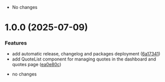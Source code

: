 - No changes
# 1.0.0 (2025-07-09)

### Features

* add automatic release, changelog and packages deployment ([6a17341](https://github.com/lucanori/invoicerr/commit/6a1734179259a22561b4687aa302b2dfff3015e7))
* add QuoteList component for managing quotes in the dashboard and quotes page ([ea0e80c](https://github.com/lucanori/invoicerr/commit/ea0e80c662aee7f670b7c8f37b290fa4293c4404))
- no changes
